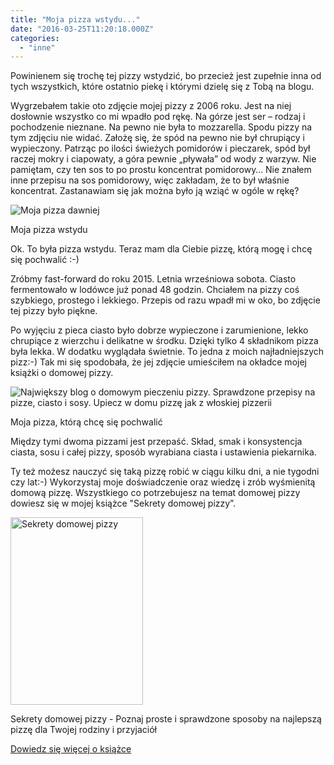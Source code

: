 ```yaml
---
title: "Moja pizza wstydu..."
date: "2016-03-25T11:20:18.000Z"
categories: 
  - "inne"
---
```


Powinienem się trochę tej pizzy wstydzić, bo przecież jest zupełnie inna od tych wszystkich, które ostatnio piekę i którymi dzielę się z Tobą na blogu.

Wygrzebałem takie oto zdjęcie mojej pizzy z 2006 roku. Jest na niej dosłownie wszystko co mi wpadło pod rękę. Na górze jest ser – rodzaj i pochodzenie nieznane. Na pewno nie była to mozzarella. Spodu pizzy na tym zdjęciu nie widać. Założę się, że spód na pewno nie był chrupiący i wypieczony. Patrząc po ilości świeżych pomidorów i pieczarek, spód był raczej mokry i ciapowaty, a góra pewnie „pływała” od wody z warzyw. Nie pamiętam, czy ten sos to po prostu koncentrat pomidorowy… Nie znałem inne przepisu na sos pomidorowy, więc zakładam, że to był właśnie koncentrat. Zastanawiam się jak można było ją wziąć w ogóle w rękę?

![Moja pizza dawniej](./images/dawno-dawno-temu-300x225.jpg)

Moja pizza wstydu

Ok. To była pizza wstydu. Teraz mam dla Ciebie pizzę, którą mogę i chcę się pochwalić :-)

Zróbmy fast-forward do roku 2015. Letnia wrześniowa sobota. Ciasto fermentowało w lodówce już ponad 48 godzin. Chciałem na pizzy coś szybkiego, prostego i lekkiego. Przepis od razu wpadł mi w oko, bo zdjęcie tej pizzy było piękne.

Po wyjęciu z pieca ciasto było dobrze wypieczone i zarumienione, lekko chrupiące z wierzchu i delikatne w środku. Dzięki tylko 4 składnikom pizza była lekka. W dodatku wyglądała świetnie. To jedna z moich najładniejszych pizz:-) Tak mi się spodobała, że jej zdjęcie umieściłem na okładce mojej książki o domowej pizzy.

![Największy blog o domowym pieczeniu pizzy. Sprawdzone przepisy na pizze, ciasto i sosy. Upiecz w domu pizzę jak z włoskiej pizzerii](./images/DSC08250FIX-300x227.jpg)

Moja pizza, którą chcę się pochwalić

Między tymi dwoma pizzami jest przepaść. Skład, smak i konsystencja ciasta, sosu i całej pizzy, sposób wyrabiana ciasta i ustawienia piekarnika.

Ty też możesz nauczyć się taką pizzę robić w ciągu kilku dni, a nie tygodni czy lat:-) Wykorzystaj moje doświadczenie oraz wiedzę i zrób wyśmienitą domową pizzę. Wszystkiego co potrzebujesz na temat domowej pizzy dowiesz się w mojej książce "Sekrety domowej pizzy”.

<a href="/ksiazka/"><img src="./images/fb_ads_1-212x300.jpg" alt="Sekrety domowej pizzy" width="212" height="300" class="size-medium wp-image-2126"></a>

Sekrety domowej pizzy - Poznaj proste i sprawdzone sposoby na najlepszą pizzę dla Twojej rodziny i przyjaciół

<a href="/ksiazka/" class="btn"><span>Dowiedz się więcej o książce</span></a>
